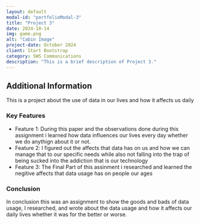 ```yaml
---
layout: default
modal-id: "portfolioModal-3"
title: "Project 3"
date: 2024-10-14
img: game.png
alt: "Cabin Image"
project-date: October 2024
client: Start Bootstrap
category: SWS Communications 
description: "This is a brief description of Project 3."
---
```


## Additional Information

This is a project about the use of data in our lives and how it affects us daily

### Key Features
- Feature 1: During this paper and the observations done during this assignment i learned how data influences our lives every day whether we do anythign about it or not.
- Feature 2: I figured out the affects that data has on us and how we can manage that to our specific needs while also not falling into the trap of being sucked into the addiction that is our technology
- Feature 3: The Final Part of this assinment i researched and learned the negitive affects that data usage has on people our ages



### Conclusion

In conclusion this was an assignment to show the goods and bads of data usage, I researched, and wrote about the data usage and how it affects our daily lives whether it was for the better or worse.